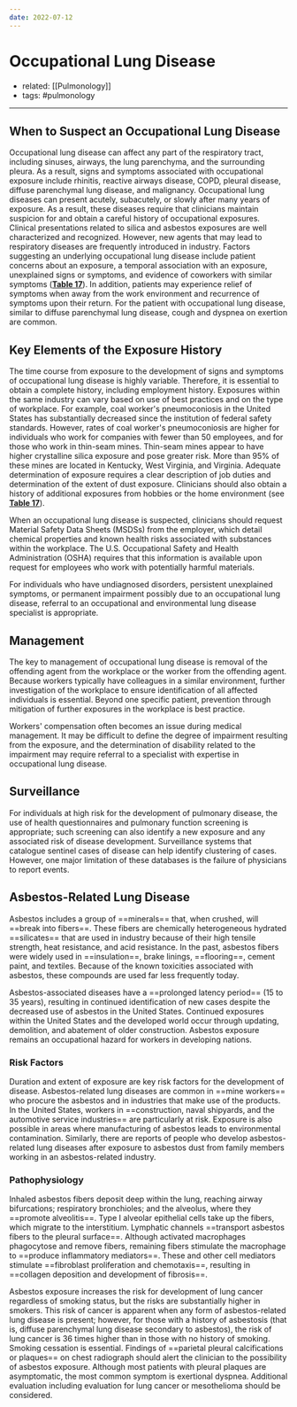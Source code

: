```yaml
---
date: 2022-07-12
---
```


# Occupational Lung Disease

- related: [[Pulmonology]]
- tags: #pulmonology
---

## When to Suspect an Occupational Lung Disease

Occupational lung disease can affect any part of the respiratory tract, including sinuses, airways, the lung parenchyma, and the surrounding pleura. As a result, signs and symptoms associated with occupational exposure include rhinitis, reactive airways disease, COPD, pleural disease, diffuse parenchymal lung disease, and malignancy. Occupational lung diseases can present acutely, subacutely, or slowly after many years of exposure. As a result, these diseases require that clinicians maintain suspicion for and obtain a careful history of occupational exposures. Clinical presentations related to silica and asbestos exposures are well characterized and recognized. However, new agents that may lead to respiratory diseases are frequently introduced in industry. Factors suggesting an underlying occupational lung disease include patient concerns about an exposure, a temporal association with an exposure, unexplained signs or symptoms, and evidence of coworkers with similar symptoms (**[Table 17](https://mksap18.acponline.org/app/topics/pm/tables/mk18_b_pm_t17)**). In addition, patients may experience relief of symptoms when away from the work environment and recurrence of symptoms upon their return. For the patient with occupational lung disease, similar to diffuse parenchymal lung disease, cough and dyspnea on exertion are common.

## Key Elements of the Exposure History

The time course from exposure to the development of signs and symptoms of occupational lung disease is highly variable. Therefore, it is essential to obtain a complete history, including employment history. Exposures within the same industry can vary based on use of best practices and on the type of workplace. For example, coal worker's pneumoconiosis in the United States has substantially decreased since the institution of federal safety standards. However, rates of coal worker's pneumoconiosis are higher for individuals who work for companies with fewer than 50 employees, and for those who work in thin-seam mines. Thin-seam mines appear to have higher crystalline silica exposure and pose greater risk. More than 95% of these mines are located in Kentucky, West Virginia, and Virginia. Adequate determination of exposure requires a clear description of job duties and determination of the extent of dust exposure. Clinicians should also obtain a history of additional exposures from hobbies or the home environment (see **[Table 17](https://mksap18.acponline.org/app/topics/pm/tables/mk18_b_pm_t17)**).

When an occupational lung disease is suspected, clinicians should request Material Safety Data Sheets (MSDSs) from the employer, which detail chemical properties and known health risks associated with substances within the workplace. The U.S. Occupational Safety and Health Administration (OSHA) requires that this information is available upon request for employees who work with potentially harmful materials.

For individuals who have undiagnosed disorders, persistent unexplained symptoms, or permanent impairment possibly due to an occupational lung disease, referral to an occupational and environmental lung disease specialist is appropriate.

## Management

The key to management of occupational lung disease is removal of the offending agent from the workplace or the worker from the offending agent. Because workers typically have colleagues in a similar environment, further investigation of the workplace to ensure identification of all affected individuals is essential. Beyond one specific patient, prevention through mitigation of further exposures in the workplace is best practice.

Workers' compensation often becomes an issue during medical management. It may be difficult to define the degree of impairment resulting from the exposure, and the determination of disability related to the impairment may require referral to a specialist with expertise in occupational lung disease.

## Surveillance

For individuals at high risk for the development of pulmonary disease, the use of health questionnaires and pulmonary function screening is appropriate; such screening can also identify a new exposure and any associated risk of disease development. Surveillance systems that catalogue sentinel cases of disease can help identify clustering of cases. However, one major limitation of these databases is the failure of physicians to report events.

## Asbestos-Related Lung Disease

Asbestos includes a group of ==minerals== that, when crushed, will ==break into fibers==. These fibers are chemically heterogeneous hydrated ==silicates== that are used in industry because of their high tensile strength, heat resistance, and acid resistance. In the past, asbestos fibers were widely used in ==insulation==, brake linings, ==flooring==, cement paint, and textiles. Because of the known toxicities associated with asbestos, these compounds are used far less frequently today.

Asbestos-associated diseases have a ==prolonged latency period== (15 to 35 years), resulting in continued identification of new cases despite the decreased use of asbestos in the United States. Continued exposures within the United States and the developed world occur through updating, demolition, and abatement of older construction. Asbestos exposure remains an occupational hazard for workers in developing nations.

### Risk Factors

Duration and extent of exposure are key risk factors for the development of disease. Asbestos-related lung diseases are common in ==mine workers== who procure the asbestos and in industries that make use of the products. In the United States, workers in ==construction, naval shipyards, and the automotive service industries== are particularly at risk. Exposure is also possible in areas where manufacturing of asbestos leads to environmental contamination. Similarly, there are reports of people who develop asbestos-related lung diseases after exposure to asbestos dust from family members working in an asbestos-related industry.

### Pathophysiology

Inhaled asbestos fibers deposit deep within the lung, reaching airway bifurcations; respiratory bronchioles; and the alveolus, where they ==promote alveolitis==. Type I alveolar epithelial cells take up the fibers, which migrate to the interstitium. Lymphatic channels ==transport asbestos fibers to the pleural surface==. Although activated macrophages phagocytose and remove fibers, remaining fibers stimulate the macrophage to ==produce inflammatory mediators==. These and other cell mediators stimulate ==fibroblast proliferation and chemotaxis==, resulting in ==collagen deposition and development of fibrosis==.

Asbestos exposure increases the risk for development of lung cancer regardless of smoking status, but the risks are substantially higher in smokers. This risk of cancer is apparent when any form of asbestos-related lung disease is present; however, for those with a history of asbestosis (that is, diffuse parenchymal lung disease secondary to asbestos), the risk of lung cancer is 36 times higher than in those with no history of smoking. Smoking cessation is essential. Findings of ==parietal pleural calcifications or plaques== on chest radiograph should alert the clinician to the possibility of asbestos exposure. Although most patients with pleural plaques are asymptomatic, the most common symptom is exertional dyspnea. Additional evaluation including evaluation for lung cancer or mesothelioma should be considered.
